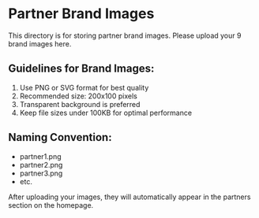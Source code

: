 # Partner Brand Images

This directory is for storing partner brand images. Please upload your 9 brand images here.

## Guidelines for Brand Images:
1. Use PNG or SVG format for best quality
2. Recommended size: 200x100 pixels
3. Transparent background is preferred
4. Keep file sizes under 100KB for optimal performance

## Naming Convention:
- partner1.png
- partner2.png
- partner3.png
- etc.

After uploading your images, they will automatically appear in the partners section on the homepage.
